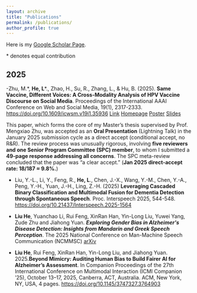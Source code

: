 ```yaml
---
layout: archive
title: "Publications"
permalink: /publications/
author_profile: true
---
```


Here is my [Google Scholar Page](https://scholar.google.com/citations?hl=en&user=qsrgIKsAAAAJ).

 \* denotes equal contribution

2025
------
-Zhu, M.\*, **He, L**\*., Zhao, H., Su, R., Zhang, L., & Hu, B. (2025). **Same Vaccine, Different Voices: A Cross-Modality Analysis of HPV Vaccine Discourse on Social Media**. Proceedings of the International AAAI Conference on Web and Social Media, 19(1), 2317-2333. https://doi.org/10.1609/icwsm.v19i1.35936 [Link](https://ojs.aaai.org/index.php/ICWSM/article/view/35936) [Homepage](https://heliumnm.github.io/same-vaccine-diff-voices/) [Poster](https://drive.google.com/file/d/1Xbokf3xGSPVwJTJttb0Vgr4Gx8r-_lH-/view?usp=share_link) [Slides](https://drive.google.com/file/d/1dqdZOOJwa60oTDkgdgjo1lWyzO-xthDQ/view?usp=share_link)

  This paper, which forms the core of my Master’s thesis supervised by Prof. Mengxiao Zhu, was accepted as an **Oral Presentation** (Lightning Talk) in the January 2025 submission cycle as a direct accept (conditional accept, no R&R). The review process was unusually rigorous, involving **five reviewers and one Senior Program Committee (SPC) member**, to whom I submitted a **49-page response addressing all concerns**. The SPC meta-review concluded that the paper was “a clear accept.” (**Jan 2025 direct-accept rate: 18/187 ≈ 9.8%.**)


- Liu, Y.-L., Li, Y., Feng, R., **He, L**., Chen, J.-X., Wang, Y.-M., Chen, Y.-A., Peng, Y.-H., Yuan, J.-H., Ling, Z.-H. (2025) **Leveraging Cascaded Binary Classification and Multimodal Fusion for Dementia Detection through Spontaneous Speech**. Proc. Interspeech 2025, 544-548. https://doi.org/10.21437/Interspeech.2025-1564

- **Liu He**, Yuanchao Li, Rui Feng, XinRan Han, Yin-Long Liu, Yuwei Yang, Zude Zhu and Jiahong Yuan. ***Exploring Gender Bias in Alzheimer's Disease Detection: Insights from Mandarin and Greek Speech Perception***. The 2025 National Conference on Man-Machine Speech Communication (NCMMSC)  [arXiv](https://arxiv.org/abs/2507.12356)

- **Liu He**, Rui Feng, XinRan Han, Yin-Long Liu, and Jiahong Yuan. 2025.**Beyond Mimicry: Auditing Human Bias to Build Fairer AI for Alzheimer’s Assessment**. In Companion Proceedings of the 27th International Conference on Multimodal Interaction (ICMI Companion ’25), October 13–17, 2025, Canberra, ACT, Australia. ACM, New York, NY, USA, 4 pages. https://doi.org/10.1145/3747327.3764903

